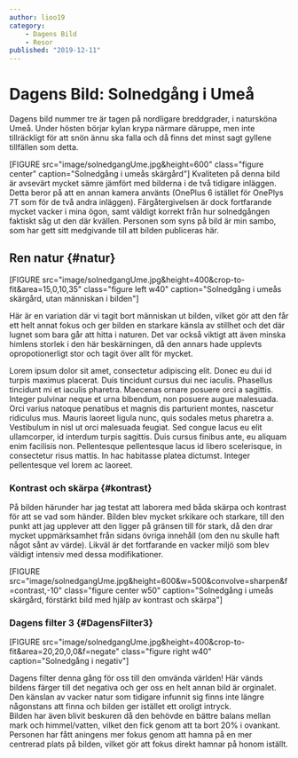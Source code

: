 ```yaml
---
author: lioo19
category:
    - Dagens Bild
    - Resor
published: "2019-12-11"
---
```

Dagens Bild: Solnedgång i Umeå
==================================

Dagens bild nummer tre är tagen på nordligare breddgrader, i natursköna Umeå. Under hösten börjar kylan krypa närmare däruppe, men inte tillräckligt för att snön ännu ska falla och då finns det minst sagt gyllene tillfällen som detta.

<!--more-->

[FIGURE src="image/solnedgangUme.jpg&height=600" class="figure center" caption="Solnedgång i umeås skärgård"]
Kvaliteten på denna bild är avsevärt mycket sämre jämfört med bilderna i de två tidigare inläggen. Detta beror på att en annan kamera använts (OnePlus 6 istället för OnePlys 7T som för de två andra inläggen). Färgåtergivelsen är dock fortfarande mycket vacker i mina ögon, samt väldigt korrekt från hur solnedgången faktiskt såg ut den där kvällen. Personen som syns på bild är min sambo, som har gett sitt medgivande till att bilden publiceras här.



Ren natur {#natur}
-----------------------------------
[FIGURE src="image/solnedgangUme.jpg&height=400&crop-to-fit&area=15,0,10,35" class="figure left w40" caption="Solnedgång i umeås skärgård, utan människan i bilden"]


Här är en variation där vi tagit bort människan ut bilden, vilket gör att den får ett helt annat fokus och ger bilden en starkare känsla av stillhet och det där lugnet som bara går att hitta i naturen. Det var också viktigt att även minska himlens storlek i den här beskärningen, då den annars hade upplevts opropotionerligt stor och tagit över allt för mycket.  

Lorem ipsum dolor sit amet, consectetur adipiscing elit. Donec eu dui id turpis maximus placerat. Duis tincidunt cursus dui nec iaculis. Phasellus tincidunt mi et iaculis pharetra. Maecenas ornare posuere orci a sagittis. Integer pulvinar neque et urna bibendum, non posuere augue malesuada. Orci varius natoque penatibus et magnis dis parturient montes, nascetur ridiculus mus. Mauris laoreet ligula nunc, quis sodales metus pharetra a. Vestibulum in nisl ut orci malesuada feugiat. Sed congue lacus eu elit ullamcorper, id interdum turpis sagittis. Duis cursus finibus ante, eu aliquam enim facilisis non. Pellentesque pellentesque lacus id libero scelerisque, in consectetur risus mattis. In hac habitasse platea dictumst. Integer pellentesque vel lorem ac laoreet.  



### Kontrast och skärpa {#kontrast}

På bilden härunder har jag testat att laborera med båda skärpa och kontrast för att se vad som händer. Bilden blev mycket srkikare och starkare, till den punkt att jag upplever att den ligger på gränsen till för stark, då den drar mycket uppmärksamhet från sidans övriga innehåll (om den nu skulle haft något sånt av värde). Likväl är det fortfarande en vacker miljö som blev väldigt intensiv med dessa modifikationer.

[FIGURE src="image/solnedgangUme.jpg&height=600&w=500&convolve=sharpen&f=contrast,-10" class="figure center w50" caption="Solnedgång i umeås skärgård, förstärkt bild med hjälp av kontrast och skärpa"]


### Dagens filter 3 {#DagensFilter3}
[FIGURE src="image/solnedgangUme.jpg&height=400&crop-to-fit&area=20,20,0,0&f=negate" class="figure right w40" caption="Solnedgång i negativ"]

Dagens filter denna gång för oss till den omvända världen! Här vänds bildens färger till det negativa och ger oss en helt annan bild är orginalet. Den känslan av vacker natur som tidigare infunnit sig finns inte längre någonstans att finna och bilden ger istället ett oroligt intryck.  
Bilden har även blivit beskuren då den behövde en bättre balans mellan mark och himmel/vatten, vilket den fick genom att ta bort 20% i ovankant. Personen har fått aningens mer fokus genom att hamna på en mer centrerad plats på bilden, vilket gör att fokus direkt hamnar på honom iställt.  
